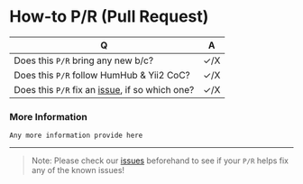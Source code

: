 # How-to P/R (Pull Request)

| Q | A |
| ------------- |:-------------:|
| Does this `P/R` bring any new b/c? | ✓/X |
| Does this `P/R` follow HumHub & Yii2 CoC? | ✓/X |
| Does this `P/R` fix an [issue](https://github.com/GreenMeteor/humhub-ko_fi-module/issues), if so which one? | ✓/X |

### More Information
```
Any more information provide here
```

* * *

> Note: Please check our [issues](https://github.com/GreenMeteor/humhub-ko_fi-module/issues) beforehand to see if your `P/R` helps fix any of the known issues!
